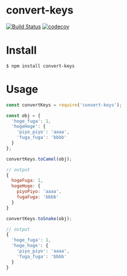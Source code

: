 # convert-keys

[![Build Status](https://travis-ci.org/abouthiroppy/convert-keys.svg?branch=master)](https://travis-ci.org/abouthiroppy/convert-keys)
[![codecov](https://codecov.io/gh/abouthiroppy/convert-keys/branch/master/graph/badge.svg)](https://codecov.io/gh/abouthiroppy/convert-keys)
<!-- npm version badge: https://badge.fury.io/ -->

# Install
```
$ npm install convert-keys
```

# Usage
```javascript
const convertKeys = require('convert-keys');

const obj = {
  'hoge_fuga': 1,
  'hogeHoge': {
    'piyo_piyo': 'aaaa',
    'fuga_fuga': 'bbbb'
  }
};

convertKeys.toCamel(obj);

// output
{
  hogeFuga: 1,
  hogeHoge: {
    piyoPiyo: 'aaaa',
    fugaFuga: 'bbbb'
  }
}

convertKeys.toSnake(obj);

// output
{
  'hoge_fuga': 1,
  'hoge_hoge': {
    'piyo_piyo': 'aaaa',
    'fuga_fuga': 'bbbb'
  }
}

```
